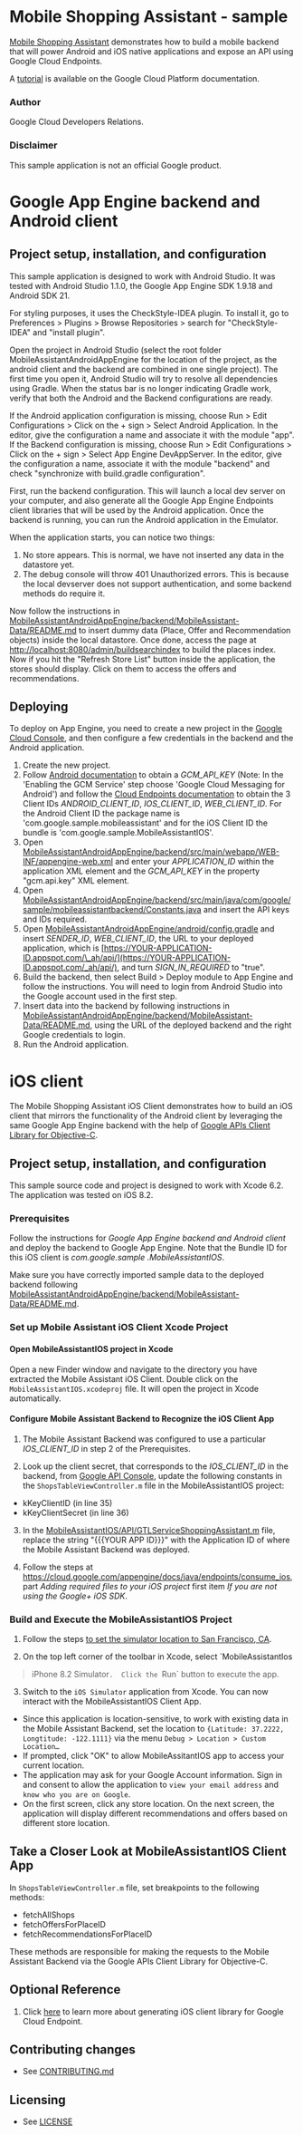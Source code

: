 # Mobile Shopping Assistant - sample

[Mobile Shopping Assistant](https://github.com/GoogleCloudPlatform/MobileShoppingAssistant-sample)
demonstrates how to build a mobile backend that will power Android and iOS
native applications and expose an API using Google Cloud Endpoints.

A [tutorial](https://cloud.google.com/solutions/mobile/how-to-build-mobile-app-with-app-engine-backend-tutorial/)
is available on the Google Cloud Platform documentation.

### Author
Google Cloud Developers Relations.

### Disclaimer
This sample application is not an official Google product.

# Google App Engine backend and Android client

## Project setup, installation, and configuration

This sample application is designed to work with Android Studio. It was
tested with Android Studio 1.1.0, the Google App Engine SDK 1.9.18 and Android
SDK 21.

For styling purposes, it uses the CheckStyle-IDEA plugin. To install it,
go to Preferences > Plugins > Browse Repositories > search for "CheckStyle-IDEA"
and "install plugin".

Open the project in Android Studio (select the root folder MobileAssistantAndroidAppEngine 
for the location of the project, as the android client and the backend are
combined in one single project). The first time you open it, Android Studio
will try to resolve all dependencies using Gradle. When the status bar is
no longer indicating Gradle work, verify that both the Android and the Backend 
configurations are ready.

If the Android application configuration is missing,
choose Run > Edit Configurations > Click on the + sign > Select Android
Application. In the editor, give the configuration a name and associate it
with the module "app". If the Backend configuration is missing, choose Run >
Edit Configurations > Click on the + sign > Select App Engine DevAppServer.
In the editor, give the configuration a name, associate it with the module
"backend" and check "synchronize with build.gradle configuration".

First, run the backend configuration. This will launch a local dev server on
your computer, and also generate all the Google App Engine Endpoints client
libraries that will be used by the Android application. Once the backend is
running, you can run the Android application in the Emulator.

When the application starts, you can notice two things:

1.  No store appears. This is normal, we have not inserted any data in the
datastore yet.
2.  The debug console will throw 401 Unauthorized errors. This is because the
local devserver does not support authentication, and some backend methods do
require it.

Now follow the instructions in [MobileAssistantAndroidAppEngine/backend/MobileAssistant-Data/README.md](MobileAssistantAndroidAppEngine/backend/MobileAssistant-Data/README.md)
to insert dummy data (Place, Offer and Recommendation objects) inside the local datastore. Once 
done, access the page at [http://localhost:8080/admin/buildsearchindex](http://localhost:8080/admin/buildsearchindex)
to build the places index. Now if you hit the "Refresh Store List" button 
inside the application, the stores should display. Click on them to access
the offers and recommendations.

## Deploying

To deploy on App Engine, you need to create a new project in the
[Google Cloud Console](https://console.developers.google.com/),
and then configure a few credentials in the backend and the
Android application.

1.  Create the new project.
2.  Follow [Android documentation](http://developer.android.com/google/gcm/gs.html)
to obtain a *GCM_API_KEY* (Note: In the 'Enabling the GCM Service' step choose
 'Google Cloud Messaging for Android') and follow the
 [Cloud Endpoints documentation](https://developers.google.com/appengine/docs/java/endpoints/auth#creating-client-id)
 to obtain the 3 Client IDs *ANDROID_CLIENT_ID*, *IOS_CLIENT_ID*,
 *WEB_CLIENT_ID*. For the Android Client ID the package name is
 'com.google.sample.mobileassistant' and for the iOS Client ID the bundle is
 'com.google.sample.MobileAssistantIOS'.
3.  Open [MobileAssistantAndroidAppEngine/backend/src/main/webapp/WEB-INF/appengine-web.xml](MobileAssistantAndroidAppEngine/backend/src/main/webapp/WEB-INF/appengine-web.xml)
and enter your *APPLICATION_ID* within the application XML element and the
*GCM_API_KEY* in the property "gcm.api.key" XML element.
4.  Open [MobileAssistantAndroidAppEngine/backend/src/main/java/com/google/sample/mobileassistantbackend/Constants.java](MobileAssistantAndroidAppEngine/backend/src/main/java/com/google/sample/mobileassistantbackend/Constants.java)
and insert the API keys and IDs required.
5.  Open [MobileAssistantAndroidAppEngine/android/config.gradle](MobileAssistantAndroidAppEngine/android/config.gradle) and insert *SENDER_ID*,
*WEB_CLIENT_ID*, the URL to your deployed application,
which is [https://YOUR-APPLICATION-ID.appspot.com/\_ah/api/](https://YOUR-APPLICATION-ID.appspot.com/_ah/api/),
and turn *SIGN_IN_REQUIRED* to "true".
6.  Build the backend, then select Build > Deploy module to App Engine and
follow the instructions. You will need to login from Android Studio into the
Google account used in the first step.
7.  Insert data into the backend by following instructions in
[MobileAssistantAndroidAppEngine/backend/MobileAssistant-Data/README.md](MobileAssistantAndroidAppEngine/backend/MobileAssistant-Data/README.md), using the URL of the deployed backend and the right Google credentials
to login.
8.  Run the Android application.

# iOS client

The Mobile Shopping Assistant iOS Client demonstrates how to build an iOS client
that mirrors the functionality of the Android client by leveraging the same
Google App Engine backend with the help of
[Google APIs Client Library for Objective-C](https://code.google.com/p/google-api-objectivec-client).


## Project setup, installation, and configuration
This sample source code and project is designed to work with Xcode 6.2.  The
application was tested on iOS 8.2.

### Prerequisites

Follow the instructions for
*Google App Engine backend and Android client* and deploy the backend to
Google App Engine.
Note that the Bundle ID for this iOS client is *com.google.sample
.MobileAssistantIOS*.

Make sure you have correctly imported sample data to the
deployed backend following
[MobileAssistantAndroidAppEngine/backend/MobileAssistant-Data/README.md](MobileAssistantAndroidAppEngine/backend/MobileAssistant-Data/README.md).

### Set up Mobile Assistant iOS Client Xcode Project

#### Open MobileAssistantIOS project in Xcode
Open a new Finder window and navigate to the directory you have extracted the
Mobile Assistant iOS Client.  Double click on the `MobileAssistantIOS.xcodeproj`
file. It will  open the project in Xcode automatically.

#### Configure Mobile Assistant Backend to Recognize the iOS Client App
1. The Mobile Assistant Backend was configured to use a particular
*IOS_CLIENT_ID* in step 2 of the Prerequisites.

2. Look up the client secret, that corresponds to the *IOS_CLIENT_ID* in the
backend, from [Google API Console](http://code.google.com/apis/console),
update the following constants in the `ShopsTableViewController.m` file in
the MobileAssistantIOS project:

* kKeyClientID (in line 35)
* kKeyClientSecret (in line 36)

3. In the [MobileAssistantIOS/API/GTLServiceShoppingAssistant.m](MobileAssistantIOS/API/GTLServiceShoppingAssistant.m) file,
replace the string "{{{YOUR APP ID}}}" with the Application ID of where the
Mobile Assistant Backend was deployed.

4. Follow the steps at https://cloud.google.com/appengine/docs/java/endpoints/consume_ios, 
part *Adding required files to your iOS project* first item *If you are not
using the Google+ iOS SDK*.

### Build and Execute the MobileAssistantIOS Project

1. Follow the steps [to set the simulator location to San Francisco, CA](https://developer.apple.com/library/ios/recipes/xcode_help-scheme_editor/Articles/simulating_location_on_run.html#//apple_ref/doc/uid/TP40010402-CH10).

2. On the top left corner of the toolbar in Xcode, select `MobileAssistantIos
> iPhone 8.2 Simulator`.  Click the `Run` button to execute the app.

3. Switch to the `iOS Simulator` application from Xcode.  You can now
interact with the MobileAssistantIOS Client App.

* Since this application is location-sensitive, to work with existing data
in the Mobile Assistant Backend, set the location to `{Latitude: 37.2222,
Longtitude: -122.1111}` via the menu `Debug > Location > Custom Location…`
* If prompted, click "OK" to allow MobileAssitantIOS app to access your 
current location.
* The application may ask for your Google Account information. 
Sign in and consent to allow the application to `view your email address` 
and `know who you are on Google`.
* On the first screen, click any store location.  On the next screen, 
the application will display different recommendations and offers based on 
different store location.

## Take a Closer Look at MobileAssistantIOS Client App
In `ShopsTableViewController.m` file, set breakpoints to the following methods:

* fetchAllShops
* fetchOffersForPlaceID
* fetchRecommendationsForPlaceID

These methods are responsible for making the requests to the Mobile Assistant 
Backend via the Google APIs Client Library for Objective-C.

## Optional Reference
1. Click [here](https://developers.google.com/appengine/docs/java/endpoints/consume_ios#configuring-your-web-app) 
to learn more about generating iOS client library for Google Cloud Endpoint.


## Contributing changes

* See [CONTRIBUTING.md](CONTRIBUTING.md)


## Licensing

* See [LICENSE](LICENSE)

